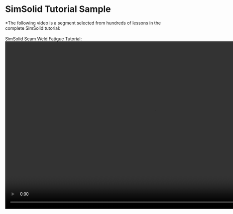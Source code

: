 # SimSolid Tutorial Sample 
*The following video is a segment selected from hundreds of lessons in the complete SimSolid tutorial:
<br><br>
SimSolid Seam Weld Fatigue Tutorial:
<video width="960" height="540" controls>
  <source src="SimSolid_Seam_Weld_Fatigue.mp4" type="video/mp4">
</video>
